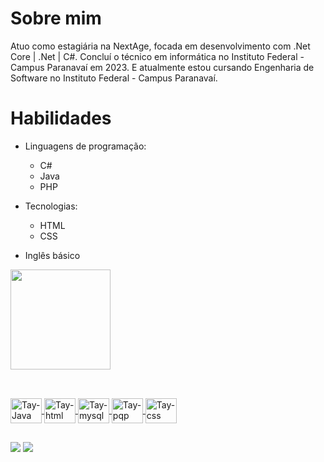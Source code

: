 
# Sobre mim
 Atuo como estagiária na NextAge, focada em desenvolvimento com .Net Core | .Net | C#. Concluí o técnico em informática no Instituto Federal - Campus Paranavaí em 2023. E atualmente estou cursando Engenharia de Software no Instituto Federal - Campus Paranavaí.
# Habilidades
- Linguagens de programação:
  - <I class="fab fa-C#"></i> C#
  - <i class="fab fa-java"></i> Java 
   - <i class="fab fa-java"></i> PHP
     
- Tecnologias: 
   - <i class="fab fa-html5"></i> HTML
   - <I class="fab fa-CSS"></i> CSS
 
 - Inglês básico
     
<div>
  <a href="https://github.com/tayna01">
  <img height="160em" src="https://github-readme-stats.vercel.app/api/top-langs/?username=tayna01&layout=compact&langs_count=16&theme=dracula"/>
</div>


  
##
<div style="display: inline_block"><br>
  <img align="center" alt="Tay-Java"  height="40" width="50" src="https://img.shields.io/badge/Java-ED8B00?style=for-the-badge&logo=openjdk&logoColor=white">
  <img align="center" alt="Tay-html"  height="40" width="50" src="https://img.shields.io/badge/HTML-239120?style=for-the-badge&logo=html5&logoColor=white">
  <img align="center" alt="Tay-mysql"  height="40" width="50" src="https://img.shields.io/badge/MySQL-00000F?style=for-the-badge&logo=mysql&logoColor=white">
  <img align="center" alt="Tay-pqp"  height="40" width="50" src="https://img.shields.io/badge/PHP-777BB4?style=for-the-badge&logo=php&logoColor=white">
  <img align="center" alt="Tay-css" height="40" width="50" src="https://img.shields.io/badge/CSS-239120?&style=for-the-badge&logo=css3&logoColor=white">
<!--    <img align="center" alt="Tay-JS" height="30" width="40" src="https://img.shields.io/badge/JavaScript-323330?style=for-the-badge&logo=javascript&logoColor=F7DF1E"> -->



  
</div>
 
  ##
 
<div> 
  
  <a href="https://www.instagram.com/tayna_vicente01/" target="_blank"><img src="https://img.shields.io/badge/-Instagram-%23E4405F?style=for-the-badge&logo=instagram&logoColor=white" target="_blank"></a>
  <a href="https://www.linkedin.com/in/tayn%C3%A1-vicente-silva-930436243/" target="_blank"><img src="https://img.shields.io/badge/-LinkedIn-%230077B5?style=for-the-badge&logo=linkedin&logoColor=white" target="_blank">



  
  </a> 
 

 
</div>
 
